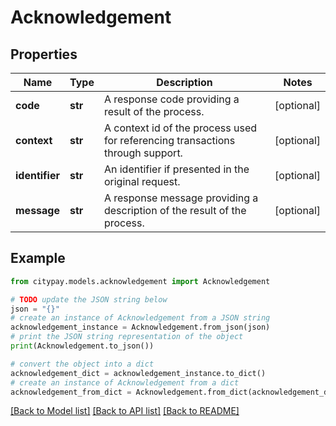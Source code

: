 # Acknowledgement


## Properties

Name | Type | Description | Notes
------------ | ------------- | ------------- | -------------
**code** | **str** | A response code providing a result of the process. | [optional] 
**context** | **str** | A context id of the process used for referencing transactions through support. | [optional] 
**identifier** | **str** | An identifier if presented in the original request. | [optional] 
**message** | **str** | A response message providing a description of the result of the process. | [optional] 

## Example

```python
from citypay.models.acknowledgement import Acknowledgement

# TODO update the JSON string below
json = "{}"
# create an instance of Acknowledgement from a JSON string
acknowledgement_instance = Acknowledgement.from_json(json)
# print the JSON string representation of the object
print(Acknowledgement.to_json())

# convert the object into a dict
acknowledgement_dict = acknowledgement_instance.to_dict()
# create an instance of Acknowledgement from a dict
acknowledgement_from_dict = Acknowledgement.from_dict(acknowledgement_dict)
```
[[Back to Model list]](../README.md#documentation-for-models) [[Back to API list]](../README.md#documentation-for-api-endpoints) [[Back to README]](../README.md)


